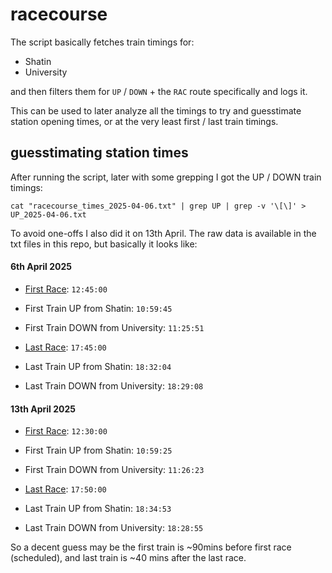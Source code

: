 # racecourse

The script basically fetches train timings for:

* Shatin
* University

and then filters them for `UP` / `DOWN` + the `RAC` route specifically and logs it.

This can be used to later analyze all the timings to try and guesstimate station opening times, or at the very least first / last train timings.

## guesstimating station times

After running the script, later with some grepping I got the UP / DOWN train timings:

```
cat "racecourse_times_2025-04-06.txt" | grep UP | grep -v '\[\]' > UP_2025-04-06.txt
```

To avoid one-offs I also did it on 13th April. The raw data is available in the txt files in this repo, but basically it looks like:

#### 6th April 2025

* [First Race](https://www.racenet.com.au/results/horse-racing/sha-tin-20250406/graduate-school-alumni-hcp-c5-race-1): `12:45:00`
* First Train UP from Shatin: `10:59:45`
* First Train DOWN from University: `11:25:51`

* [Last Race](https://www.racenet.com.au/results/horse-racing/sha-tin-20250406/wu-yee-sun-and-lee-woo-sing-alumni-hcp-c3-race-10): `17:45:00`
* Last Train UP from Shatin: `18:32:04`
* Last Train DOWN from University: `18:29:08`

#### 13th April 2025

* [First Race](https://www.racenet.com.au/results/horse-racing/sha-tin-20250413/racing-for-charity-griffin-plate-race-1): `12:30:00`
* First Train UP from Shatin: `10:59:25`
* First Train DOWN from University: `11:26:23`

* [Last Race](https://www.racenet.com.au/results/horse-racing/sha-tin-20250413/sustainability-hcp-c3-race-11): `17:50:00`
* Last Train UP from Shatin: `18:34:53`
* Last Train DOWN from University: `18:28:55`

So a decent guess may be the first train is ~90mins before first race (scheduled), and last train is ~40 mins after the last race.

